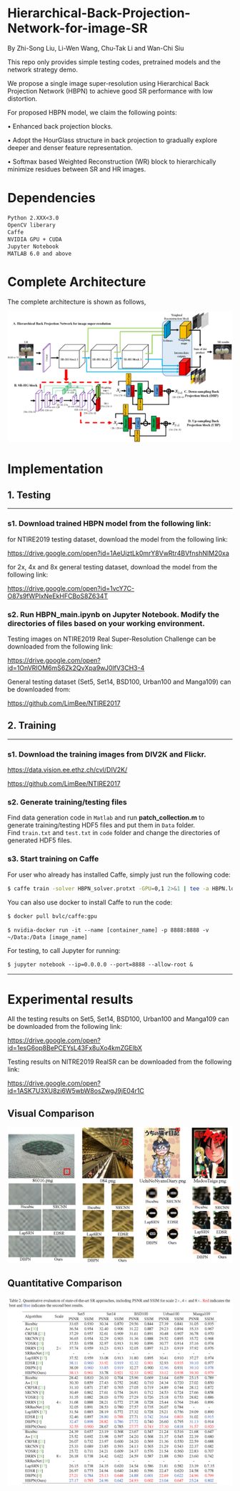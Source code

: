 # Hierarchical-Back-Projection-Network-for-image-SR

By Zhi-Song Liu, Li-Wen Wang, Chu-Tak Li and Wan-Chi Siu

This repo only provides simple testing codes, pretrained models and the network strategy demo.

We propose a single image super-resolution using Hierarchical Back Projection Network (HBPN) to achieve good SR performance with low distortion.

For proposed HBPN model, we claim the following points:

• Enhanced back projection blocks.

• Adopt the HourGlass structure in back projection to gradually explore deeper and denser feature representation.

• Softmax based Weighted Reconstruction (WR) block to hierarchically minimize residues between SR and HR images.

# Dependencies
    Python 2.XXX<3.0
    OpenCV liberary
    Caffe 
    NVIDIA GPU + CUDA
    Jupyter Notebook
    MATLAB 6.0 and above

# Complete Architecture
The complete architecture is shown as follows,

![structure](/figure/structure.png)

# Implementation
## 1. Testing
---------------------------------------
### s1. Download trained HBPN model from the following link:
for NTIRE2019 testing dataset, download the model from the following link:

https://drive.google.com/open?id=1AeUiztLk0mrY8VwRtr4BVfnshNIM20xa

for 2x, 4x and 8x general testing dataset, download the model from the following link:

https://drive.google.com/open?id=1vcY7C-O87s9fWPlxNeEkHFCBoS8Z634T

### s2. Run **HBPN_main.ipynb** on Jupyter Notebook. Modify the directories of files based on your working environment.

Testing images on NTIRE2019 Real Super-Resolution Challenge can be downloaded from the following link:

https://drive.google.com/open?id=1OnVRlOM6mS6Zk2QvXpa9wJ0lfV3CH3-4

General testing dataset (Set5, Set14, BSD100, Urban100 and Manga109) can be downloaded from:

https://github.com/LimBee/NTIRE2017

## 2. Training
---------------------------
### s1. Download the training images from DIV2K and Flickr.
    
https://data.vision.ee.ethz.ch/cvl/DIV2K/

https://github.com/LimBee/NTIRE2017
   
### s2. Generate training/testing files 
Find data generation code in `Matlab` and run **patch_collection.m** to generate training/testing HDF5 files and put them in `Data` folder.  
Find `train.txt` and `test.txt` in `code` folder and change the directories of generated HDF5 files.
### s3. Start training on Caffe
For user who already has installed Caffe, simply just run the following code:
```sh
$ caffe train -solver HBPN_solver.protxt -GPU=0,1 2>&1 | tee -a HBPN.log
```

You can also use docker to install Caffe to run the code:
```sh
$ docker pull bvlc/caffe:gpu
```
```
$ nvidia-docker run -it --name [container_name] -p 8888:8888 -v ~/Data:/Data [image_name]
```
For testing, to call Jupyter for running:
```
$ jupyter notebook --ip=0.0.0.0 --port=8888 --allow-root &
```
---------------------------
  
# Experimental results
All the testing results on Set5, Set14, BSD100, Urban100 and Manga109 can be downloaded from the following link:

https://drive.google.com/open?id=1esG6op8BePCEYsL43Fx8uXo4kmZGElbX

Testing results on NITRE2019 RealSR can be downloaded from the following link:

https://drive.google.com/open?id=1ASK7U3XU8zi6W5wbW8osZwgJ9jE04r1C

## Visual Comparison

![visual compare](/figure/picture.png)

## Quantitative Comparison
![quantitative compare](/figure/table.png)
